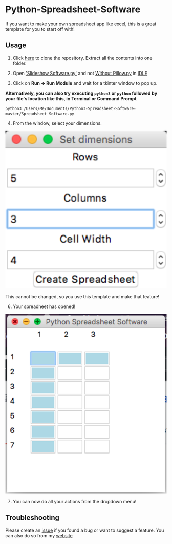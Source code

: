 # Python-Spreadsheet-Software
If you want to make your own spreadsheet app like excel, this is a great template for you to start off with!


## Usage

1. Click [here](https://github.com/VismayaAtreya/Python3-Spreadsheet-Software/archive/master.zip) to clone the repository. Extract all the contents into one folder.

2. Open ['Slideshow Software.py'](https://github.com/VismayaAtreya/Python3-Slideshow-Software/blob/master/Slideshow%20Software.py) and not [Without Pillow.py](https://github.com/VismayaAtreya/Python3-Slideshow-Software/blob/master/Without%20Pillow.py) in [IDLE](https://docs.python.org/3/library/idle.html)

3. Click on <b>Run -> Run Module</b> and wait for a tkinter window to pop up.

<b>Alternatively, you can also try executing `python3` or `python` followed by your file's location like this, in Terminal or Command Prompt</b>

```
python3 /Users/Me/Documents/Python3-Spreadsheet-Software-master/Spreadsheet Software.py
```

4. From the window, select your dimensions.

<img src="https://github.com/VismayaAtreya/Python-Spreadsheet-Software/blob/master/User%20Guide%20Images/welcome.png" alt="drawing" width="600"/>

This cannot be changed, so you use this template and make that feature!

6. Your spreadheet has opened!

<img src="https://github.com/VismayaAtreya/Python-Spreadsheet-Software/blob/master/User%20Guide%20Images/image.png" alt="drawing" width="600"/>

7. You can now do all your actions from the dropdown menu!

## Troubleshooting

Please create an [issue](https://github.com/VismayaAtreya/Python-Spreadsheet-Software/issues) if you found a bug or want to suggest a feature. You can also do so from my [website](https://github.com/VismayaAtreya/Python-Spreadsheet-Software/issues)
